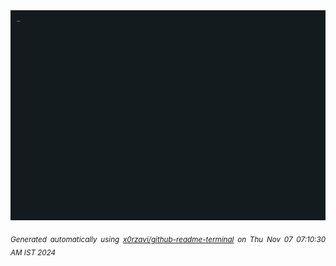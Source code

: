 <div align="justify">
<picture>
    <source media="(prefers-color-scheme: dark)" srcset="./output.gif">
    <source media="(prefers-color-scheme: light)" srcset="./output.gif">
    <img alt="GIFOS" src="output.gif">
</picture>

<sub><i>Generated automatically using [x0rzavi/github-readme-terminal](https://github.com/x0rzavi/github-readme-terminal) on Thu Nov 07 07:10:30 AM IST 2024</i></sub>

<!-- <details>
<summary>More details</summary>

</details> -->
</div>

<!-- Image deletion URL: NONE -->